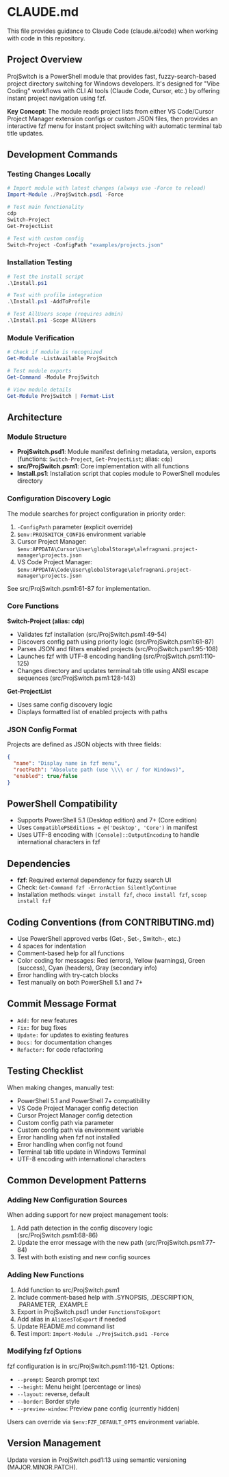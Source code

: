# CLAUDE.md

This file provides guidance to Claude Code (claude.ai/code) when working with code in this repository.

## Project Overview

ProjSwitch is a PowerShell module that provides fast, fuzzy-search-based project directory switching for Windows developers. It's designed for "Vibe Coding" workflows with CLI AI tools (Claude Code, Cursor, etc.) by offering instant project navigation using fzf.

**Key Concept**: The module reads project lists from either VS Code/Cursor Project Manager extension configs or custom JSON files, then provides an interactive fzf menu for instant project switching with automatic terminal tab title updates.

## Development Commands

### Testing Changes Locally

```powershell
# Import module with latest changes (always use -Force to reload)
Import-Module ./ProjSwitch.psd1 -Force

# Test main functionality
cdp
Switch-Project
Get-ProjectList

# Test with custom config
Switch-Project -ConfigPath "examples/projects.json"
```

### Installation Testing

```powershell
# Test the install script
.\Install.ps1

# Test with profile integration
.\Install.ps1 -AddToProfile

# Test AllUsers scope (requires admin)
.\Install.ps1 -Scope AllUsers
```

### Module Verification

```powershell
# Check if module is recognized
Get-Module -ListAvailable ProjSwitch

# Test module exports
Get-Command -Module ProjSwitch

# View module details
Get-Module ProjSwitch | Format-List
```

## Architecture

### Module Structure

- **ProjSwitch.psd1**: Module manifest defining metadata, version, exports (functions: `Switch-Project`, `Get-ProjectList`; alias: `cdp`)
- **src/ProjSwitch.psm1**: Core implementation with all functions
- **Install.ps1**: Installation script that copies module to PowerShell modules directory

### Configuration Discovery Logic

The module searches for project configuration in priority order:

1. `-ConfigPath` parameter (explicit override)
2. `$env:PROJSWITCH_CONFIG` environment variable
3. Cursor Project Manager: `$env:APPDATA\Cursor\User\globalStorage\alefragnani.project-manager\projects.json`
4. VS Code Project Manager: `$env:APPDATA\Code\User\globalStorage\alefragnani.project-manager\projects.json`

See src/ProjSwitch.psm1:61-87 for implementation.

### Core Functions

**Switch-Project (alias: cdp)**
- Validates fzf installation (src/ProjSwitch.psm1:49-54)
- Discovers config path using priority logic (src/ProjSwitch.psm1:61-87)
- Parses JSON and filters enabled projects (src/ProjSwitch.psm1:95-108)
- Launches fzf with UTF-8 encoding handling (src/ProjSwitch.psm1:110-125)
- Changes directory and updates terminal tab title using ANSI escape sequences (src/ProjSwitch.psm1:128-143)

**Get-ProjectList**
- Uses same config discovery logic
- Displays formatted list of enabled projects with paths

### JSON Config Format

Projects are defined as JSON objects with three fields:
```json
{
  "name": "Display name in fzf menu",
  "rootPath": "Absolute path (use \\\\ or / for Windows)",
  "enabled": true/false
}
```

## PowerShell Compatibility

- Supports PowerShell 5.1 (Desktop edition) and 7+ (Core edition)
- Uses `CompatiblePSEditions = @('Desktop', 'Core')` in manifest
- Uses UTF-8 encoding with `[Console]::OutputEncoding` to handle international characters in fzf

## Dependencies

- **fzf**: Required external dependency for fuzzy search UI
- Check: `Get-Command fzf -ErrorAction SilentlyContinue`
- Installation methods: `winget install fzf`, `choco install fzf`, `scoop install fzf`

## Coding Conventions (from CONTRIBUTING.md)

- Use PowerShell approved verbs (Get-, Set-, Switch-, etc.)
- 4 spaces for indentation
- Comment-based help for all functions
- Color coding for messages: Red (errors), Yellow (warnings), Green (success), Cyan (headers), Gray (secondary info)
- Error handling with try-catch blocks
- Test manually on both PowerShell 5.1 and 7+

## Commit Message Format

- `Add:` for new features
- `Fix:` for bug fixes
- `Update:` for updates to existing features
- `Docs:` for documentation changes
- `Refactor:` for code refactoring

## Testing Checklist

When making changes, manually test:
- PowerShell 5.1 and PowerShell 7+ compatibility
- VS Code Project Manager config detection
- Cursor Project Manager config detection
- Custom config path via parameter
- Custom config path via environment variable
- Error handling when fzf not installed
- Error handling when config not found
- Terminal tab title update in Windows Terminal
- UTF-8 encoding with international characters

## Common Development Patterns

### Adding New Configuration Sources

When adding support for new project management tools:
1. Add path detection in the config discovery logic (src/ProjSwitch.psm1:68-86)
2. Update the error message with the new path (src/ProjSwitch.psm1:77-84)
3. Test with both existing and new config sources

### Adding New Functions

1. Add function to src/ProjSwitch.psm1
2. Include comment-based help with .SYNOPSIS, .DESCRIPTION, .PARAMETER, .EXAMPLE
3. Export in ProjSwitch.psd1 under `FunctionsToExport`
4. Add alias in `AliasesToExport` if needed
5. Update README.md command list
6. Test import: `Import-Module ./ProjSwitch.psd1 -Force`

### Modifying fzf Options

fzf configuration is in src/ProjSwitch.psm1:116-121. Options:
- `--prompt`: Search prompt text
- `--height`: Menu height (percentage or lines)
- `--layout`: reverse, default
- `--border`: Border style
- `--preview-window`: Preview pane config (currently hidden)

Users can override via `$env:FZF_DEFAULT_OPTS` environment variable.

## Version Management

Update version in ProjSwitch.psd1:13 using semantic versioning (MAJOR.MINOR.PATCH).
